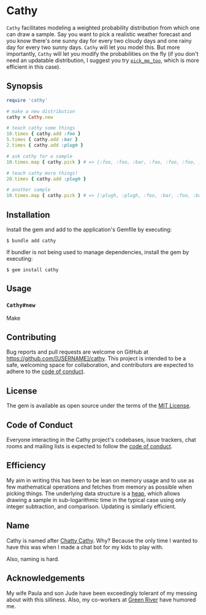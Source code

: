 # Cathy

`Cathy` facilitates modeling a weighted probability distribution from which one can draw a sample. Say you
want to pick a realistic weather forecast and you know there's one sunny day for every two cloudy days and one
rainy day for every two sunny days. `Cathy` will let you model this. But more importantly, `Cathy` will let you
modify the probabilities on the fly (if you don't need an updatable distribution, I suggest you try
[`pick_me_too`](https://github.com/dfhoughton/pick_me_too), which is more efficient in this case).

## Synopsis

```ruby
require 'cathy'

# make a new distribution
cathy = Cathy.new

# teach cathy some things
10.times { cathy.add :foo }
5.times { cathy.add :bar }
2.times { cathy.add :plugh }

# ask cathy for a sample
10.times.map { cathy.pick } # => [:foo, :foo, :bar, :foo, :foo, :foo, :foo, :foo, :plugh, :foo]

# teach cathy more things!
20.times { cathy.add :plugh }

# another sample
10.times.map { cathy.pick } # => [:plugh, :plugh, :foo, :bar, :foo, :bar, :plugh, :plugh, :foo, :plugh]
```

## Installation

Install the gem and add to the application's Gemfile by executing:

    $ bundle add cathy

If bundler is not being used to manage dependencies, install the gem by executing:

    $ gem install cathy

## Usage

### `Cathy#new`

Make 

## Contributing

Bug reports and pull requests are welcome on GitHub at https://github.com/[USERNAME]/cathy. This project is intended to be a safe, welcoming space for collaboration, and contributors are expected to adhere to the [code of conduct](https://github.com/[USERNAME]/cathy/blob/main/CODE_OF_CONDUCT.md).

## License

The gem is available as open source under the terms of the [MIT License](https://opensource.org/licenses/MIT).

## Code of Conduct

Everyone interacting in the Cathy project's codebases, issue trackers, chat rooms and mailing lists is expected to follow the [code of conduct](https://github.com/[USERNAME]/cathy/blob/main/CODE_OF_CONDUCT.md).

## Efficiency

My aim in writing this has been to be lean on memory usage and to use as few mathematical operations and fetches from memory as possible
when picking things. The underlying data structure is a [heap](https://en.wikipedia.org/wiki/Heap_(data_structure)), which allows drawing
a sample in sub-logarithmic time in the typical case using only integer subtraction, and comparison. Updating is similarly efficient.

## Name

Cathy is named after [Chatty Cathy](https://en.wikipedia.org/wiki/Chatty_Cathy). Why? Because the only time I wanted to have
this was when I made a chat bot for my kids to play with.

Also, naming is hard.

## Acknowledgements

My wife Paula and son Jude have been exceedingly tolerant of my messing about with this silliness. Also, my co-workers at [Green River](https://www.greenriver.com/) have humored me.
